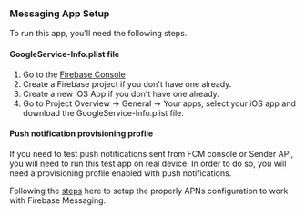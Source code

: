 ### Messaging App Setup

To run this app, you'll need the following steps.

#### GoogleService-Info.plist file

1. Go to the [Firebase Console](https://console.firebase.google.com/)
2. Create a Firebase project if you don't have one already.
3. Create a new iOS App if you don't have one already.
4. Go to Project Overview -> General -> Your apps, select your iOS app and download the GoogleService-Info.plist file.


#### Push notification provisioning profile

If you need to test push notifications sent from FCM console or Sender API, you will need to run this test app on real device. In order to do so, you will need a provisioning profile enabled with push notifications.

Following the [steps](https://firebase.google.com/docs/cloud-messaging/ios/certs) here to setup the properly APNs configuration to work with Firebase Messaging.

